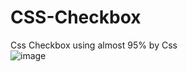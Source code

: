 # CSS-Checkbox <br>
<p>Css Checkbox using almost 95% by Css <br>
<img src="https://i.postimg.cc/c4LWGY8m/Checkbox-using-css-screenshot.png" alt="image" >
